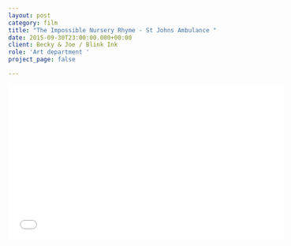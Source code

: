 ```yaml
---
layout: post
category: film
title: "The Impossible Nursery Rhyme - St Johns Ambulance "
date: 2015-09-30T23:00:00.000+00:00
client: Becky & Joe / Blink Ink
role: 'Art department '
project_page: false

---
```

<iframe width="560" height="315" src="[https://www.youtube.com/embed/C2kp_IDpI6E](https://www.youtube.com/embed/C2kp_IDpI6E "https://www.youtube.com/embed/C2kp_IDpI6E")" frameborder="0" allow="accelerometer; autoplay; encrypted-media; gyroscope; picture-in-picture" allowfullscreen></iframe>